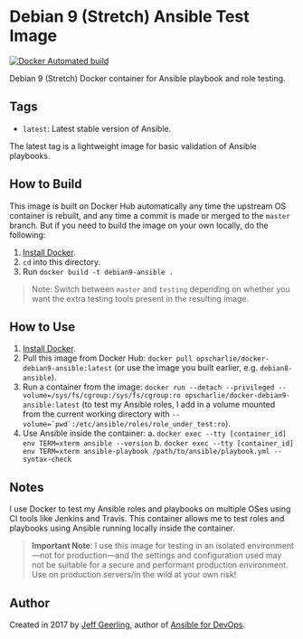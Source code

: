 # Debian 9 (Stretch) Ansible Test Image

[![Docker Automated build](https://img.shields.io/docker/automated/opscharlie/docker-debian9-ansible.svg?maxAge=2592000)](https://hub.docker.com/r/opscharlie/docker-debian9-ansible/)

Debian 9 (Stretch) Docker container for Ansible playbook and role testing.

## Tags

  - `latest`: Latest stable version of Ansible.

The latest tag is a lightweight image for basic validation of Ansible playbooks.

## How to Build

This image is built on Docker Hub automatically any time the upstream OS container is rebuilt, and any time a commit is made or merged to the `master` branch. But if you need to build the image on your own locally, do the following:

  1. [Install Docker](https://docs.docker.com/engine/installation/).
  2. `cd` into this directory.
  3. Run `docker build -t debian9-ansible .`

> Note: Switch between `master` and `testing` depending on whether you want the extra testing tools present in the resulting image.

## How to Use

  1. [Install Docker](https://docs.docker.com/engine/installation/).
  2. Pull this image from Docker Hub: `docker pull opscharlie/docker-debian9-ansible:latest` (or use the image you built earlier, e.g. `debian8-ansible`).
  3. Run a container from the image: `docker run --detach --privileged --volume=/sys/fs/cgroup:/sys/fs/cgroup:ro opscharlie/docker-debian9-ansible:latest` (to test my Ansible roles, I add in a volume mounted from the current working directory with ``--volume=`pwd`:/etc/ansible/roles/role_under_test:ro``).
  4. Use Ansible inside the container:
    a. `docker exec --tty [container_id] env TERM=xterm ansible --version`
    b. `docker exec --tty [container_id] env TERM=xterm ansible-playbook /path/to/ansible/playbook.yml --syntax-check`

## Notes

I use Docker to test my Ansible roles and playbooks on multiple OSes using CI tools like Jenkins and Travis. This container allows me to test roles and playbooks using Ansible running locally inside the container.

> **Important Note**: I use this image for testing in an isolated environment—not for production—and the settings and configuration used may not be suitable for a secure and performant production environment. Use on production servers/in the wild at your own risk!

## Author

Created in 2017 by [Jeff Geerling](https://www.jeffgeerling.com/), author of [Ansible for DevOps](https://www.ansiblefordevops.com/).
